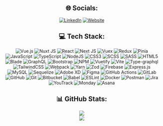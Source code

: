 
<h2 align="center">🌐 Socials:</h2>

<div align="center">
  
  [![LinkedIn](https://img.shields.io/badge/LinkedIn-%230077B5.svg?logo=linkedin&logoColor=white)](https://linkedin.com/in/xxxxx)
  [![Website](https://img.shields.io/badge/Website-%23121011.svg?style=for-the-badge&logo=google-chrome&logoColor=white)](https://vargamark.com)

</div>


<h2 align="center">💻 Tech Stack:</h2>

<div align="center">
  
  ![Vue.js](https://img.shields.io/badge/vue.js-%2335495e.svg?style=for-the-badge&logo=vuedotjs&logoColor=%234FC08D)
  ![Nuxt JS](https://img.shields.io/badge/Nuxt-002E3B?style=for-the-badge&logo=nuxt.js&logoColor=#00DC82)
  ![React](https://img.shields.io/badge/react-%2320232a.svg?style=for-the-badge&logo=react&logoColor=%2361DAFB)
  ![Next JS](https://img.shields.io/badge/Next-black?style=for-the-badge&logo=next.js&logoColor=white)
  ![Vuex](https://img.shields.io/badge/vuex-%234FC08D.svg?style=for-the-badge&logo=vuex&logoColor=white)
  ![Redux](https://img.shields.io/badge/redux-%23764ABC.svg?style=for-the-badge&logo=redux&logoColor=white)
  ![Pinia](https://img.shields.io/badge/pinia-%23EFB718.svg?style=for-the-badge&logo=pinia&logoColor=white)
  ![JavaScript](https://img.shields.io/badge/javascript-%23323330.svg?style=for-the-badge&logo=javascript&logoColor=%23F7DF1E)
  ![TypeScript](https://img.shields.io/badge/typescript-%23007ACC.svg?style=for-the-badge&logo=typescript&logoColor=white)
  ![NodeJS](https://img.shields.io/badge/node.js-6DA55F?style=for-the-badge&logo=node.js&logoColor=white)
  ![CSS3](https://img.shields.io/badge/css3-%231572B6.svg?style=for-the-badge&logo=css3&logoColor=white)
  ![SCSS](https://img.shields.io/badge/SCSS-%23CC6699.svg?style=for-the-badge&logo=sass&logoColor=white)
  ![SASS](https://img.shields.io/badge/SASS-hotpink.svg?style=for-the-badge&logo=SASS&logoColor=white)
  ![HTML5](https://img.shields.io/badge/html5-%23E34F26.svg?style=for-the-badge&logo=html5&logoColor=white)
  ![Blade](https://img.shields.io/badge/Blade-%23000000.svg?style=for-the-badge&logo=laravel&logoColor=white)
  ![GraphQL](https://img.shields.io/badge/-GraphQL-E10098?style=for-the-badge&logo=graphql&logoColor=white)
  ![Bootstrap](https://img.shields.io/badge/bootstrap-%238511FA.svg?style=for-the-badge&logo=bootstrap&logoColor=white)
  ![NPM](https://img.shields.io/badge/NPM-%23CB3837.svg?style=for-the-badge&logo=npm&logoColor=white)
  ![Vuetify](https://img.shields.io/badge/Vuetify-1867C0?style=for-the-badge&logo=vuetify&logoColor=AEDDFF)
  ![Vite](https://img.shields.io/badge/vite-%23646CFF.svg?style=for-the-badge&logo=vite&logoColor=white)
  ![Type-graphql](https://img.shields.io/badge/-TypeGraphQL-%23C04392?style=for-the-badge)
  ![TailwindCSS](https://img.shields.io/badge/tailwindcss-%2338B2AC.svg?style=for-the-badge&logo=tailwind-css&logoColor=white)
  ![Webpack](https://img.shields.io/badge/webpack-%238DD6F9.svg?style=for-the-badge&logo=webpack&logoColor=black)
  ![Yarn](https://img.shields.io/badge/yarn-%232C8EBB.svg?style=for-the-badge&logo=yarn&logoColor=white)
  ![Zod](https://img.shields.io/badge/zod-%233068b7.svg?style=for-the-badge&logo=zod&logoColor=white)
  ![Firebase](https://img.shields.io/badge/firebase-a08021?style=for-the-badge&logo=firebase&logoColor=ffcd34)
  ![Express.js](https://img.shields.io/badge/express.js-%23000000.svg?style=for-the-badge&logo=express&logoColor=white)
  ![MySQL](https://img.shields.io/badge/mysql-4479A1.svg?style=for-the-badge&logo=mysql&logoColor=white)
  ![Sequelize](https://img.shields.io/badge/Sequelize-52B0E7?style=for-the-badge&logo=Sequelize&logoColor=white)
  ![Adobe XD](https://img.shields.io/badge/Adobe%20XD-470137?style=for-the-badge&logo=Adobe%20XD&logoColor=#FF61F6)
  ![Figma](https://img.shields.io/badge/figma-%23F24E1E.svg?style=for-the-badge&logo=figma&logoColor=white)
  ![GitHub Actions](https://img.shields.io/badge/github%20actions-%232671E5.svg?style=for-the-badge&logo=githubactions&logoColor=white)
  ![GitLab](https://img.shields.io/badge/gitlab-%23181717.svg?style=for-the-badge&logo=gitlab&logoColor=white)
  ![GitHub](https://img.shields.io/badge/github-%23121011.svg?style=for-the-badge&logo=github&logoColor=white)
  ![Git](https://img.shields.io/badge/git-%23F05033.svg?style=for-the-badge&logo=git&logoColor=white)
  ![Bitbucket](https://img.shields.io/badge/bitbucket-%230047B3.svg?style=for-the-badge&logo=bitbucket&logoColor=white)
  ![Babel](https://img.shields.io/badge/Babel-F9DC3e?style=for-the-badge&logo=babel&logoColor=black)
  ![ESLint](https://img.shields.io/badge/ESLint-4B3263?style=for-the-badge&logo=eslint&logoColor=white)
  ![Docker](https://img.shields.io/badge/docker-%230db7ed.svg?style=for-the-badge&logo=docker&logoColor=white)
  ![Postman](https://img.shields.io/badge/Postman-FF6C37?style=for-the-badge&logo=postman&logoColor=white)
  ![Jira](https://img.shields.io/badge/jira-%230A0FFF.svg?style=for-the-badge&logo=jira&logoColor=white)
  ![YouTrack](https://img.shields.io/badge/YouTrack-%23000000.svg?style=for-the-badge&logo=youtrack&logoColor=white)
  ![Monday](https://img.shields.io/badge/Monday.com-%FF5733.svg?style=for-the-badge&logo=monday&logoColor=white)
  ![Asana](https://img.shields.io/badge/asana-%23333F54.svg?style=for-the-badge&logo=asana&logoColor=white)

</div>



<h2 align="center">📊 GitHub Stats:</h2>

<div align="center">
  <img src="https://github-readme-streak-stats.herokuapp.com/?user=markvarga8&theme=dark&hide_border=false&include_all_commits=true&count_private=true" /><br/>
  <img src="https://github-readme-stats.vercel.app/api/top-langs/?username=markvarga8&theme=dark&hide_border=false&include_all_commits=true&count_private=true&layout=compact" />
</div>


<!-- Proudly created with GPRM ( https://gprm.itsvg.in ) -->
